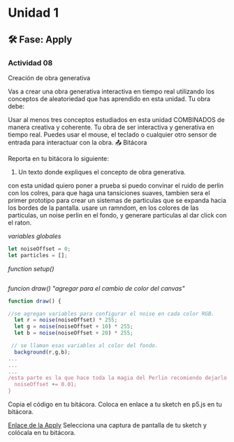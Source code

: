 # Unidad 1

## 🛠 Fase: Apply

### Actividad 08
Creación de obra generativa

Vas a crear una obra generativa interactiva en tiempo real utilizando los conceptos de aleatoriedad que has aprendido en esta unidad.
Tu obra debe:

Usar al menos tres conceptos estudiados en esta unidad COMBINADOS de manera creativa y coherente.
Tu obra de ser interactiva y generativa en tiempo real. Puedes usar el mouse, el teclado o cualquier otro sensor de entrada para interactuar con la obra.
📤 Bitácora

Reporta en tu bitácora lo siguiente:

1. Un texto donde expliques el concepto de obra generativa.

con esta unidad quiero poner a prueba  si puedo convinar el ruido de perlin con los colres, para que haga una tansiciones suaves, tambien sera el primer prototipo para crear un sistemas de particulas que se expanda hacia los bordes de la pantalla. usare un ramndom, en los colores de las particulas, un noise perlin en el fondo, y generare particulas al dar click con el raton.

*variables globales*
``` js
let noiseOffset = 0;
let particles = [];
```

*function setup()*
```
```

*funcion draw()  "agregar para el cambio de color del canvas"*
``` js
function draw() {

//se agregan variables para configurar el noise en cada color RGB.
  let r = noise(noiseOffset) * 255;
  let g = noise(noiseOffset + 10) * 255; 
  let b = noise(noiseOffset + 20) * 255;

 // se llaman esas variables al color del fondo. 
  background(r,g,b);
...
...
...
/esta parte es la que hace toda la magia del Perlin recomiendo dejarlo a lo ultimo de la funcion draw
  noiseOffset += 0.01;
}
```

Copia el código en tu bitácora.
Coloca en enlace a tu sketch en p5.js en tu bitácora.

[Enlace de la Apply](https://editor.p5js.org/nicolasparra2024/sketches/EacQ1BuK4)
Selecciona una captura de pantalla de tu sketch y colócala en tu bitácora.
